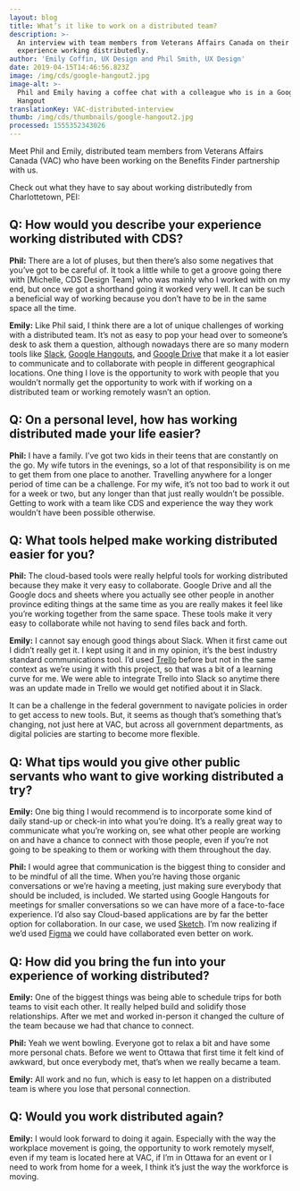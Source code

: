 ```yaml
---
layout: blog
title: What’s it like to work on a distributed team?
description: >-
  An interview with team members from Veterans Affairs Canada on their
  experience working distributedly. 
author: 'Emily Coffin, UX Design and Phil Smith, UX Design'
date: 2019-04-15T14:46:56.823Z
image: /img/cds/google-hangout2.jpg
image-alt: >-
  Phil and Emily having a coffee chat with a colleague who is in a Google
  Hangout
translationKey: VAC-distributed-interview
thumb: /img/cds/thumbnails/google-hangout2.jpg
processed: 1555352343026
---
```

Meet Phil and Emily, distributed team members from Veterans Affairs Canada (VAC) who have been working on the Benefits Finder partnership with us. 

Check out what they have to say about working distributedly from Charlottetown, PEI: 

## Q: How would you describe your experience working distributed with CDS?

**Phil:** There are a lot of pluses, but then there’s also some negatives that you’ve got to be careful of. It took a little while to get a groove going there with [Michelle, CDS Design Team] who was mainly who I worked with on my end, but once we got a shorthand going it worked very well. It can be such a beneficial way of working because you don’t have to be in the same space all the time. 

**Emily:** Like Phil said, I think there are a lot of unique challenges of working with a distributed team. It’s not as easy to pop your head over to someone’s desk to ask them a question, although nowadays there are so many modern tools like  [Slack](https://slack.com/), [Google Hangouts](https://hangouts.google.com/), and [Google Drive](https://drive.google.com/) that make it a lot easier to communicate and to collaborate with people in different geographical locations. One thing I love is the opportunity to work with people that you wouldn’t normally get the opportunity to work with if working on a distributed team or working remotely wasn’t an option. 

## Q: On a personal level, how has working distributed made your life easier?

**Phil:** I have a family. I’ve got two kids in their teens that are constantly on the go. My wife tutors in the evenings, so a lot of that responsibility is on me to get them from one place to another. Travelling anywhere for a longer period of time can be a challenge. For my wife, it’s not too bad to work it out for a week or two, but any longer than that just really wouldn’t be possible. Getting to work with a team like CDS and experience the way they work wouldn’t have been possible otherwise.

## Q: What tools helped make working distributed easier for you?

**Phil:** The cloud-based tools were really helpful tools for working distributed because they make it very easy to collaborate. Google Drive and all the Google docs and sheets where you actually see other people in another province editing things at the same time as you are really makes it feel like you’re working together from the same space. These tools make it very easy to collaborate while not having to send files back and forth. 

**Emily:** I cannot say enough good things about Slack. When it first came out I didn’t really get it. I kept using it and in my opinion, it’s the best industry standard communications tool. I’d used [Trello](https://trello.com/) before but not in the same context as we’re using it with this project, so that was a bit of a learning curve for me. We were able to integrate Trello into Slack so anytime there was an update made in Trello we would get notified about it in Slack. 

It can be a challenge in the federal government to navigate policies in order to get access to new tools. But, it seems as though that’s something that’s changing, not just here at VAC, but across all government departments, as digital policies are starting to become more flexible.

## Q: What tips would you give other public servants who want to give working distributed a try?

**Emily:** One big thing I would recommend is to incorporate some kind of daily stand-up or check-in into what you’re doing. It’s a really great way to communicate what you’re working on, see what other people are working on and have a chance to connect with those people, even if you’re not going to be speaking to them or working with them throughout the day. 

**Phil:** I would agree that communication is the biggest thing to consider and to be mindful of all the time. When you’re having those organic conversations or we’re having a meeting, just making sure everybody that should be included, is included. We started using Google Hangouts for meetings for smaller conversations so we can have more of a face-to-face experience. I’d also say Cloud-based applications are by far the better option for collaboration. In our case, we used [Sketch](https://www.sketch.com/). I’m now realizing if we’d used [Figma](https://www.figma.com/) we could have collaborated even better on work. 

## Q: How did you bring the fun into your experience of working distributed?

**Emily:** One of the biggest things was being able to schedule trips for both teams to visit each other. It really helped build and solidify those relationships. After we met and worked in-person it changed the culture of the team because we had that chance to connect. 

**Phil:** Yeah we went bowling. Everyone got to relax a bit and have some more personal chats. Before we went to Ottawa that first time it felt kind of awkward, but once everybody met, that’s when we really became a team.

**Emily:** All work and no fun, which is easy to let happen on a distributed team is where you lose that personal connection. 

## Q: Would you work distributed again?

**Emily:** I would look forward to doing it again. Especially with the way the workplace movement is going, the opportunity to work remotely myself, even if my team is located here at VAC, if I’m in Ottawa for an event or I need to work from home for a week, I think it’s just the way the workforce is moving. 


